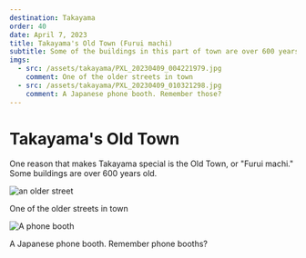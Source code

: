 ```yaml
---
destination: Takayama
order: 40
date: April 7, 2023
title: Takayama's Old Town (Furui machi)
subtitle: Some of the buildings in this part of town are over 600 years old
imgs: 
  - src: /assets/takayama/PXL_20230409_004221979.jpg
    comment: One of the older streets in town
  - src: /assets/takayama/PXL_20230409_010321298.jpg
    comment: A Japanese phone booth. Remember those?
---
```


# Takayama's Old Town

One reason that makes Takayama special is the Old Town, or "Furui machi." Some buildings are over 600 years old.

![an older street](/assets/takayama/PXL_20230409_004221979.jpg)

One of the older streets in town

![A phone booth](/assets/takayama/PXL_20230409_010321298.jpg)

A Japanese phone booth. Remember phone booths?
